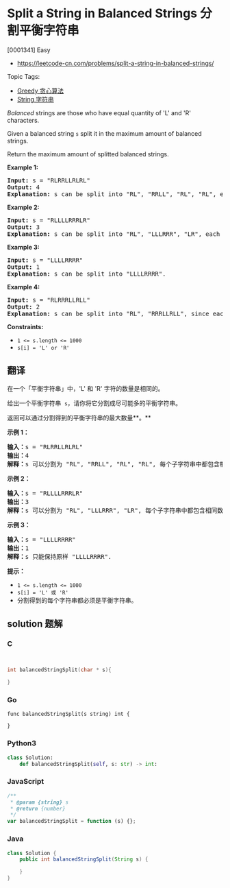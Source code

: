# Split a String in Balanced Strings 分割平衡字符串

[0001341] Easy

- https://leetcode-cn.com/problems/split-a-string-in-balanced-strings/

Topic Tags:

- [Greedy 贪心算法](https://leetcode-cn.com/tag/greedy/)
- [String 字符串](https://leetcode-cn.com/tag/string/)

*Balanced* strings are those who have equal quantity of 'L' and 'R' characters.

Given a balanced string `s` split it in the maximum amount of balanced strings.

Return the maximum amount of splitted balanced strings.

**Example 1:**

<pre><strong>Input:</strong> s = "RLRRLLRLRL"
<strong>Output:</strong> 4
<strong>Explanation: </strong>s can be split into "RL", "RRLL", "RL", "RL", each substring contains same number of 'L' and 'R'.
</pre>

**Example 2:**

<pre><strong>Input:</strong> s = "RLLLLRRRLR"
<strong>Output:</strong> 3
<strong>Explanation: </strong>s can be split into "RL", "LLLRRR", "LR", each substring contains same number of 'L' and 'R'.
</pre>

**Example 3:**

<pre><strong>Input:</strong> s = "LLLLRRRR"
<strong>Output:</strong> 1
<strong>Explanation: </strong>s can be split into "LLLLRRRR".
</pre>

**Example 4:**

<pre><strong>Input:</strong> s = "RLRRRLLRLL"
<strong>Output:</strong> 2
<strong>Explanation: </strong>s can be split into "RL", "RRRLLRLL", since each substring contains an equal number of 'L' and 'R'
</pre>

**Constraints:**

- `1 <= s.length <= 1000`
- `s[i] = 'L' or 'R'`

## 翻译

在一个「平衡字符串」中，'L' 和 'R' 字符的数量是相同的。

给出一个平衡字符串  `s`，请你将它分割成尽可能多的平衡字符串。

返回可以通过分割得到的平衡字符串的最大数量**。**

**示例 1：**

<pre><strong>输入：</strong>s = "RLRRLLRLRL"
<strong>输出：</strong>4
<strong>解释：</strong>s 可以分割为 "RL", "RRLL", "RL", "RL", 每个子字符串中都包含相同数量的 'L' 和 'R'。
</pre>

**示例 2：**

<pre><strong>输入：</strong>s = "RLLLLRRRLR"
<strong>输出：</strong>3
<strong>解释：</strong>s 可以分割为 "RL", "LLLRRR", "LR", 每个子字符串中都包含相同数量的 'L' 和 'R'。
</pre>

**示例 3：**

<pre><strong>输入：</strong>s = "LLLLRRRR"
<strong>输出：</strong>1
<strong>解释：</strong>s 只能保持原样 "LLLLRRRR".
</pre>

**提示：**

- `1 <= s.length <= 1000`
- `s[i] = 'L' 或 'R'`
- 分割得到的每个字符串都必须是平衡字符串。

## solution 题解

### C

```c


int balancedStringSplit(char * s){

}


```

### Go

```golang
func balancedStringSplit(s string) int {

}
```

### Python3

```python
class Solution:
    def balancedStringSplit(self, s: str) -> int:

```

### JavaScript

```javascript
/**
 * @param {string} s
 * @return {number}
 */
var balancedStringSplit = function (s) {};
```

### Java

```java
class Solution {
    public int balancedStringSplit(String s) {

    }
}
```
